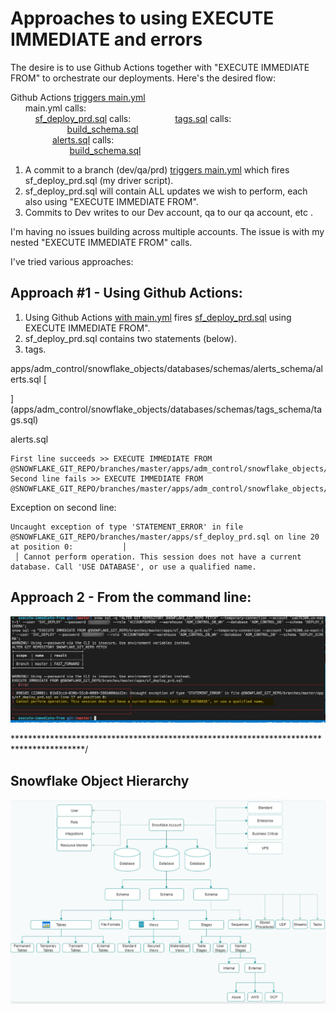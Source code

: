 # Approaches to using EXECUTE IMMEDIATE and errors

The desire is to use Github Actions together with "EXECUTE IMMEDIATE FROM" to orchestrate our deployments.  Here's the desired flow:

Github Actions [triggers main.yml](/.github/workflows/main.txt)  
&nbsp;&nbsp;&nbsp;&nbsp;&nbsp;&nbsp;main.yml calls:  
&nbsp;&nbsp;&nbsp;&nbsp;&nbsp;&nbsp;&nbsp;&nbsp;&nbsp;&nbsp;[sf_deploy_prd.sql](apps/sf_deploy_prd.sql) calls:
&nbsp;&nbsp;&nbsp;&nbsp;&nbsp;&nbsp;&nbsp;&nbsp;&nbsp;&nbsp;&nbsp;&nbsp;&nbsp;&nbsp;&nbsp;&nbsp;&nbsp;[tags.sql](apps/adm_control/snowflake_objects/databases/schemas/tags_schema/tags.sql) calls:  
&nbsp;&nbsp;&nbsp;&nbsp;&nbsp;&nbsp;&nbsp;&nbsp;&nbsp;&nbsp;&nbsp;&nbsp;&nbsp;&nbsp;&nbsp;&nbsp;&nbsp;&nbsp;&nbsp;&nbsp;&nbsp;&nbsp;&nbsp;[build_schema.sql](apps/build_schema.sql)  
&nbsp;&nbsp;&nbsp;&nbsp;&nbsp;&nbsp;&nbsp;&nbsp;&nbsp;&nbsp;&nbsp;&nbsp;&nbsp;&nbsp;&nbsp;&nbsp;&nbsp;[alerts.sql](apps/adm_control/snowflake_objects/databases/schemas/alerts_schema/alerts.sql) calls:  
&nbsp;&nbsp;&nbsp;&nbsp;&nbsp;&nbsp;&nbsp;&nbsp;&nbsp;&nbsp;&nbsp;&nbsp; &nbsp;&nbsp;&nbsp;&nbsp;&nbsp;&nbsp;&nbsp;&nbsp;&nbsp;&nbsp;&nbsp;[build_schema.sql](apps/build_schema.sql)  



1) A commit to a branch (dev/qa/prd) [triggers main.yml](/.github/workflows/main.txt)  which fires sf_deploy_prd.sql (my driver script).
2) sf_deploy_prd.sql will contain ALL updates we wish to perform, each also using "EXECUTE IMMEDIATE FROM".
3) Commits to Dev writes to our Dev account, qa to our qa account, etc .

I'm having no issues building across multiple accounts. The issue is with my nested "EXECUTE IMMEDIATE FROM" calls. 

I've tried various approaches:

## Approach #1 - Using Github Actions:  

1) Using Github Actions [with main.yml](/.github/workflows/main.txt) fires [sf_deploy_prd.sql](apps/sf_deploy_prd.sql) using EXECUTE IMMEDIATE FROM".   
2) sf_deploy_prd.sql contains two statements (below).  
3) tags.



apps/adm_control/snowflake_objects/databases/schemas/alerts_schema/alerts.sql
[

    
](apps/adm_control/snowflake_objects/databases/schemas/tags_schema/tags.sql)

alerts.sql  
```
First line succeeds >> EXECUTE IMMEDIATE FROM @SNOWFLAKE_GIT_REPO/branches/master/apps/adm_control/snowflake_objects/databases/schemas/tags_schema/tags.sql;
Second line fails >> EXECUTE IMMEDIATE FROM @SNOWFLAKE_GIT_REPO/branches/master/apps/adm_control/snowflake_objects/databases/schemas/alerts_schema/alerts.sql; 
```
Exception on second line:  
```
Uncaught exception of type 'STATEMENT_ERROR' in file @SNOWFLAKE_GIT_REPO/branches/master/apps/sf_deploy_prd.sql on line 20 at position 0:           │
 │ Cannot perform operation. This session does not have a current database. Call 'USE DATABASE', or use a qualified name.    
```

## Approach 2 - From the command line:  

![alt text](image.png)

\****************************************************************************************/



## Snowflake Object Hierarchy
![Snowflake Object Hierarchy](./.images/snowflakeObjectHierarchy.png)

